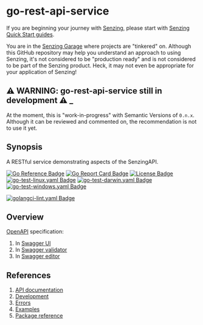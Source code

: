 # go-rest-api-service

If you are beginning your journey with [Senzing],
please start with [Senzing Quick Start guides].

You are in the [Senzing Garage] where projects are "tinkered" on.
Although this GitHub repository may help you understand an approach to using Senzing,
it's not considered to be "production ready" and is not considered to be part of the Senzing product.
Heck, it may not even be appropriate for your application of Senzing!

## :warning: WARNING: go-rest-api-service still in development :warning: _

At the moment, this is "work-in-progress" with Semantic Versions of `0.n.x`.
Although it can be reviewed and commented on,
the recommendation is not to use it yet.

## Synopsis

A RESTful service demonstrating aspects of the SenzingAPI.

[![Go Reference Badge]][Package reference]
[![Go Report Card Badge]][Go Report Card]
[![License Badge]][License]
[![go-test-linux.yaml Badge]][go-test-linux.yaml]
[![go-test-darwin.yaml Badge]][go-test-darwin.yaml]
[![go-test-windows.yaml Badge]][go-test-windows.yaml]

[![golangci-lint.yaml Badge]][golangci-lint.yaml]

## Overview

[OpenAPI] specification:

1. In [Swagger UI]
1. In [Swagger validator]
1. In [Swagger editor]

## References

1. [API documentation]
1. [Development]
1. [Errors]
1. [Examples]
1. [Package reference]

[API documentation]: https://pkg.go.dev/github.com/senzing-garage/go-rest-api-service
[Development]: docs/development.md
[Errors]: docs/errors.md
[Examples]: docs/examples.md
[Go Reference Badge]: https://pkg.go.dev/badge/github.com/senzing-garage/go-rest-api-service.svg
[Go Report Card Badge]: https://goreportcard.com/badge/github.com/senzing-garage/go-rest-api-service
[Go Report Card]: https://goreportcard.com/report/github.com/senzing-garage/go-rest-api-service
[License Badge]: https://img.shields.io/badge/License-Apache2-brightgreen.svg
[License]: https://github.com/senzing-garage/go-rest-api-service/blob/main/LICENSE
[OpenAPI]: https://www.openapis.org/
[Package reference]: https://pkg.go.dev/github.com/senzing-garage/go-rest-api-service
[Senzing Garage]: https://github.com/senzing-garage
[Senzing Quick Start guides]: https://docs.senzing.com/quickstart/
[Senzing]: https://senzing.com/
[Swagger UI]: https://petstore.swagger.io/?url=https://raw.githubusercontent.com/senzing-garage/go-rest-api-service/main/senzingrestservice/openapi.json
[Swagger editor]: http://editor.swagger.io/?url=https://raw.githubusercontent.com/senzing-garage/go-rest-api-service/main/senzingrestservice/openapi.json
[Swagger validator]: http://validator.swagger.io/?url=https://raw.githubusercontent.com/senzing-garage/go-rest-api-service/main/senzingrestservice/openapi.json
[go-test-darwin.yaml Badge]: https://github.com/senzing-garage/go-rest-api-service/actions/workflows/go-test-darwin.yaml/badge.svg
[go-test-darwin.yaml]: https://github.com/senzing-garage/go-rest-api-service/actions/workflows/go-test-darwin.yaml
[go-test-linux.yaml Badge]: https://github.com/senzing-garage/go-rest-api-service/actions/workflows/go-test-linux.yaml/badge.svg
[go-test-linux.yaml]: https://github.com/senzing-garage/go-rest-api-service/actions/workflows/go-test-linux.yaml
[go-test-windows.yaml Badge]: https://github.com/senzing-garage/go-rest-api-service/actions/workflows/go-test-windows.yaml/badge.svg
[go-test-windows.yaml]: https://github.com/senzing-garage/go-rest-api-service/actions/workflows/go-test-windows.yaml
[golangci-lint.yaml Badge]: https://github.com/senzing-garage/go-rest-api-service/actions/workflows/golangci-lint.yaml/badge.svg
[golangci-lint.yaml]: https://github.com/senzing-garage/go-rest-api-service/actions/workflows/golangci-lint.yaml
